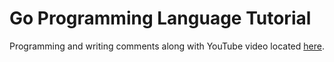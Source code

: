 # Go Programming Language Tutorial

Programming and writing comments along with YouTube video located [here](https://youtu.be/Q0sKAMal4WQ).